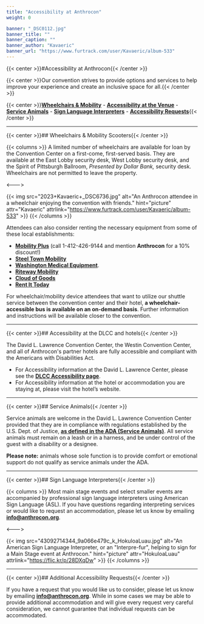 ```yaml
---
title: "Accessibility at Anthrocon"
weight: 0

banner: "_DSC0112.jpg"
banner_title: ""
banner_caption: ""
banner_author: "Kavaeric"
banner_url: "https://www.furtrack.com/user/Kavaeric/album-533"
---
```


{{< center >}}#Accessibility at Anthrocon{{< /center >}}

{{< center >}}Our convention strives to provide options and services to help improve your experience and create an inclusive space for all.{{< /center >}}

{{< center >}}[**Wheelchairs &amp; Mobility**](#wheelchairs--mobility-scooters) - [**Accessibility at the Venue**](#accessibility-at-the-dlcc-and-hotels) - [**Service Animals**](#service-animals) - [**Sign Language Interpreters**](#sign-language-interpreters) - [**Accessibility Requests**](#additional-accessibility-requests){{< /center >}}

***

{{< center >}}## Wheelchairs & Mobility Scooters{{< /center >}}

{{< columns >}}
A limited number of wheelchairs are available for loan by the Convention Center on a first-come, first-served basis. They are available at the East Lobby security desk, West Lobby security desk, and the Spirit of Pittsburgh Ballroom, *Presented by Dollar Bank,* security desk. Wheelchairs are not permitted to leave the property.

<--->

{{< img src="2023+Kavaeric+_DSC6736.jpg" alt="An Anthrocon attendee in a wheelchair enjoying the convention with friends." hint="picture" attr="Kavaeric" attrlink="https://www.furtrack.com/user/Kavaeric/album-533" >}}
{{< /columns >}}

Attendees can also consider renting the necessary equipment from some of these local establishments:

- [**Mobility Plus**](https://mobilityplus.com/Pittsburgh) (call 1-412-426-9144 and mention **Anthrocon** for a 10% discount!)
- [**Steel Town Mobility**](https://www.steeltownmobility.com/rentals.php)
- [**Washington Medical Equipment**](https://www.washingtonmedical.net/rentals).
- [**Riteway Mobility**](https://ritewaymobility.com/rentals/)
- [**Cloud of Goods**](https://www.cloudofgoods.com/product-rentals/mobility)
- [**Rent It Today**](https://www.rentittoday.com/medical-equipment-rentals/mobility-scooter-rental-pittsburgh-pa-14693)

For wheelchair/mobility device attendees that want to utilize our shuttle service between the convention center and their hotel, **a wheelchair-accessible bus is available on an on-demand basis**. Further information and instructions will be available closer to the convention.

***

{{< center >}}## Accessibility at the DLCC and hotels{{< /center >}}

The David L. Lawrence Convention Center, the Westin Convention Center, and all of Anthrocon's partner hotels are fully accessible and compliant with the Americans with Disabilities Act.

- For Accessibility information at the David L. Lawrence Center, please see the [**DLCC Accessibility page**](https://www.pittsburghcc.com/dlcc-accessibility-info/).
- For Accessibility information at the hotel or accommodation you are staying at, please visit the hotel’s website.

***

{{< center >}}## Service Animals{{< /center >}}

Service animals are welcome in the David L. Lawrence Convention Center provided that they are in compliance with regulations established by the U.S. Dept. of Justice, [**as defined in the ADA (Service Animals)**](https://www.ada.gov/service_animals_2010.htm). All service animals must remain on a leash or in a harness, and be under control of the guest with a disability or a designee.

**Please note:** animals whose sole function is to provide comfort or emotional support do not qualify as service animals under the ADA.

***

{{< center >}}## Sign Language Interpreters{{< /center >}}

{{< columns >}}
Most main stage events and select smaller events are accompanied by professional sign language interpreters using American Sign Language (ASL). If you have questions regarding interpreting services or would like to request an accommodation, please let us know by emailing [**info@anthrocon.org**](mailto:info@anthrocon.org).

<--->

{{< img src="43092714344_9a066e479c_k_HokuloaLuau.jpg" alt="An American Sign Language Interpreter, or an &quot;Interpre-fur&quot;, helping to sign for a Main Stage event at Anthrocon." hint="picture" attr="HokuloaLuau" attrlink="https://flic.kr/p/28DXqDw" >}}
{{< /columns >}}

***

{{< center >}}## Additional Accessibility Requests{{< /center >}}

If you have a request that you would like us to consider, please let us know by emailing [**info@anthrocon.org**](mailto:info@anthrocon.org). While in some cases we may be able to provide additional accommodation and will give every request very careful consideration, we cannot guarantee that individual requests can be accommodated.
